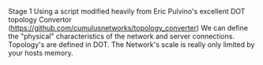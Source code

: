 Stage 1
Using a script modified heavily from Eric Pulvino's excellent DOT topology Convertor (https://github.com/cumulusnetworks/topology_converter) We can define the "physical" characteristics of the network and server connections.
Topology's are defined in DOT. The Network's scale is really only limited by your hosts memory.
